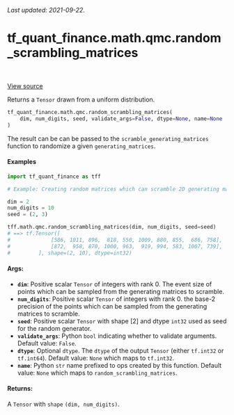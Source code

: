 <!--
This file is generated by a tool. Do not edit directly.
For open-source contributions the docs will be updated automatically.
-->

*Last updated: 2021-09-22.*

<div itemscope itemtype="http://developers.google.com/ReferenceObject">
<meta itemprop="name" content="tf_quant_finance.math.qmc.random_scrambling_matrices" />
<meta itemprop="path" content="Stable" />
</div>

# tf_quant_finance.math.qmc.random_scrambling_matrices

<!-- Insert buttons and diff -->

<table class="tfo-notebook-buttons tfo-api" align="left">
</table>

<a target="_blank" href="https://github.com/google/tf-quant-finance/blob/master/tf_quant_finance/math/qmc/digital_net.py">View source</a>



Returns a `Tensor` drawn from a uniform distribution.

```python
tf_quant_finance.math.qmc.random_scrambling_matrices(
    dim, num_digits, seed, validate_args=False, dtype=None, name=None
)
```



<!-- Placeholder for "Used in" -->

The result can be can be passed to the `scramble_generating_matrices` function
to randomize a given `generating_matrices`.

#### Examples

```python
import tf_quant_finance as tff

# Example: Creating random matrices which can scramble 2D generating matrices.

dim = 2
num_digits = 10
seed = (2, 3)

tff.math.qmc.random_scrambling_matrices(dim, num_digits, seed=seed)
# ==> tf.Tensor([
#             [586, 1011, 896,  818, 550, 1009, 880, 855,  686, 758],
#             [872,  958, 870, 1000, 963,  919, 994, 583, 1007, 739],
#         ], shape=(2, 10), dtype=int32)
```

#### Args:


* <b>`dim`</b>: Positive scalar `Tensor` of integers with rank 0. The event size of
  points which can be sampled from the generating matrices to scramble.
* <b>`num_digits`</b>: Positive scalar `Tensor` of integers with rank 0. the base-2
  precision of the points which can be sampled from the generating matrices
  to scramble.
* <b>`seed`</b>: Positive scalar `Tensor` with shape [2] and dtype `int32` used as seed
  for the random generator.
* <b>`validate_args`</b>: Python `bool` indicating whether to validate arguments.
  Default value: `False`.
* <b>`dtype`</b>: Optional `dtype`. The `dtype` of the output `Tensor` (either
  `tf.int32` or `tf.int64`).
  Default value: `None` which maps to `tf.int32`.
* <b>`name`</b>: Python `str` name prefixed to ops created by this function.
  Default value: `None` which maps to `random_scrambling_matrices`.


#### Returns:

A `Tensor` with `shape` `(dim, num_digits)`.
